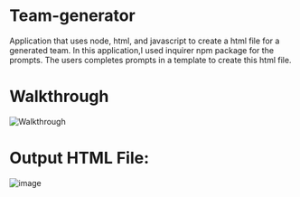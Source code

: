 # Team-generator

Application that uses node, html, and javascript to create a html file for a generated team. In this application,I used inquirer npm package for the prompts. The users completes prompts in a template to create this html file.

# Walkthrough

![Walkthrough](https://user-images.githubusercontent.com/85507148/130039612-cfb314b4-ece1-4597-9fdc-b90d81e13192.gif)

# Output HTML File: 

![image](https://user-images.githubusercontent.com/85507148/130029791-85be2452-b819-4583-83c5-beab74dc59e9.png)
